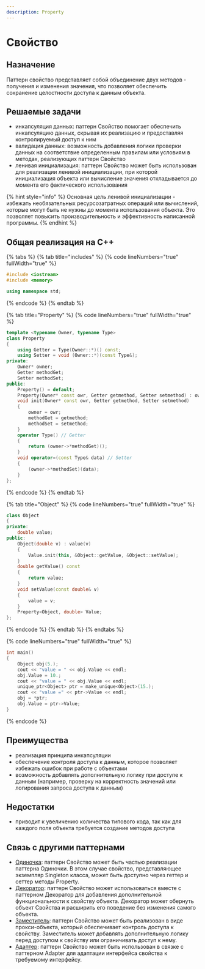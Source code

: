 ```yaml
---
description: Property
---
```


# Свойство

## Назначение

Паттерн свойство представляет собой объединение двух методов - получения и изменения значения, что позволяет обеспечить сохранение целостности доступа к данным объекта.

## Решаемые задачи

* инкапсуляция данных: паттерн Свойство помогает обеспечить инкапсуляцию данных, скрывая их реализацию и предоставляя контролируемый доступ к ним
* валидация данных: возможность добавления логики проверки данных на соответствие определенным правилам или условиям в методах, реализующих паттерн Свойство
* ленивая инициализация: паттерн Свойство может быть использован для реализации ленивой инициализации, при которой инициализация объекта или вычисление значения откладывается до момента его фактического использования

{% hint style="info" %}
Основная цель ленивой инициализации - избежать необязательных ресурсозатратных операций или вычислений, которые могут быть не нужны до момента использования объекта. Это позволяет повысить производительность и эффективность написанной программы.
{% endhint %}

## Общая реализация на С++

{% tabs %}
{% tab title="includes" %}
{% code lineNumbers="true" fullWidth="true" %}
```cpp
#include <iostream>
#include <memory>

using namespace std;
```
{% endcode %}
{% endtab %}

{% tab title="Property" %}
{% code lineNumbers="true" fullWidth="true" %}
```cpp
template <typename Owner, typename Type>
class Property
{
    using Getter = Type(Owner::*)() const;
    using Setter = void (Owner::*)(const Type&);
private:
    Owner* owner;
    Getter methodGet;
    Setter methodSet;
public:
    Property() = default;
    Property(Owner* const owr, Getter getmethod, Setter setmethod) : owner(owr), methodGet(getmethod), methodSet(setmethod) {}
    void init(Owner* const owr, Getter getmethod, Setter setmethod)
    {
        owner = owr;
        methodGet = getmethod;
        methodSet = setmethod;
    }
    operator Type() // Getter
    { 
        return (owner->*methodGet)(); 
    }
    void operator=(const Type& data) // Setter
    { 
        (owner->*methodSet)(data); 
    }
};
```
{% endcode %}
{% endtab %}

{% tab title="Object" %}
{% code lineNumbers="true" fullWidth="true" %}
```cpp
class Object
{
private:
    double value;
public:
    Object(double v) : value(v) 
    { 
        Value.init(this, &Object::getValue, &Object::setValue); 
    }
    double getValue() const 
    { 
        return value; 
    }
    void setValue(const double& v) 
    { 
        value = v; 
    }
    Property<Object, double> Value;
};
```
{% endcode %}
{% endtab %}
{% endtabs %}

{% code lineNumbers="true" fullWidth="true" %}
```cpp
int main()
{
    Object obj(5.);
    cout << "value = " << obj.Value << endl;
    obj.Value = 10.;
    cout << "value = " << obj.Value << endl;
    unique_ptr<Object> ptr = make_unique<Object>(15.);
    cout << "value =" << ptr->Value << endl;
    obj = *ptr;
    obj.Value = ptr->Value;
}
```
{% endcode %}

## Преимущества

* реализация принципа инкапсуляции
* обеспечение контроля доступа к данным, которое позволяет избежать ошибок при работе с объектами
* возможность добавлять дополнительную логику при доступе к данным (например, проверку на корректность значений или логирования запроса доступа к данным)

## Недостатки

* приводит к увеличению количества типового кода, так как для каждого поля объекта требуется создание методов доступа

## Связь с другими паттернами

* [Одиночка](../../creationals-patterns/singleton.md): паттерн Свойство может быть частью реализации паттерна Одиночки. В этом случае свойство, представляющее экземпляр Singleton класса, может быть доступно через геттер и сеттер методы Property.
* [Декоратор](../../structural-patterns/dekorator.md): паттерн Свойство может использоваться вместе с паттерном Декоратор для добавления дополнительной функциональности к свойству объекта. Декоратор может обернуть объект Свойства и расширить его поведение без изменения самого объекта.
* [Заместитель](../../structural-patterns/proxy.md): паттерн Свойство может быть реализован в виде прокси-объекта, который обеспечивает контроль доступа к свойству. Заместитель может добавлять дополнительную логику перед доступом к свойству или ограничивать доступ к нему.
* [Адаптер](../../structural-patterns/adapter/): паттерн Свойство может быть использован в связке с паттерном Adapter для адаптации интерфейса свойства к требуемому интерфейсу.
